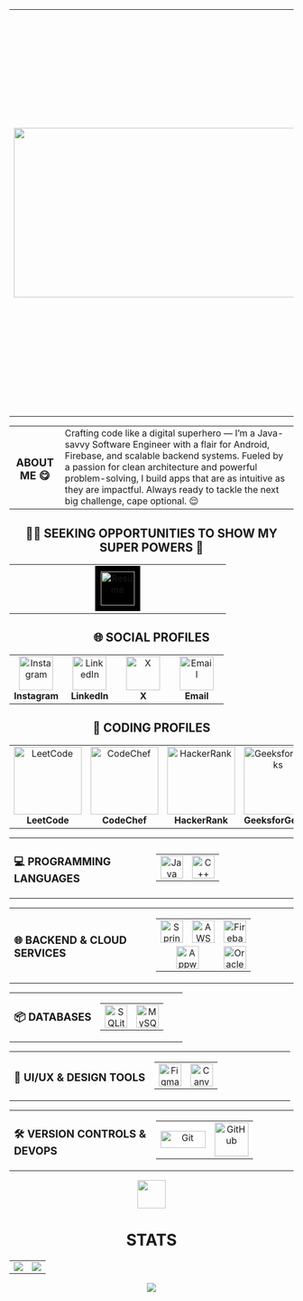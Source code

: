 <table>
  <tr>
     <td>
      <img height="300" width="750" src="https://th.bing.com/th/id/OIP.jDLCrpIz4g9IP25E39cyqAHaFc?rs=1&pid=ImgDetMain"/>
    </td>
    <td>
      <h1>😎 Hey, Awesome People! 👋 Welcome to My Science Fictional World! 👽</h1>
      🚀 Passionate : SOFTWARE DEVELOPER and TECH EXPLORER 
      <br/><br/>
      🔥 JAVA & ANDROID ENTHUSIAST
      <br/><br/>
      😁 Fascinated Sci - Fi Creation Lover
      <br/><br/>
      💡 Always learning and building cool projects with the help of my Super Powers 🫣
    </td>
  </tr>
</table>

<table>
 <tr>
     <td>
<h3 align="center">ABOUT ME 😋</h3>
       </td>
    <td>
Crafting code like a digital superhero — I’m a Java-savvy Software Engineer with a flair for Android, Firebase, and scalable backend systems. Fueled by a passion for clean architecture and powerful problem-solving, I build apps that are as intuitive as they are impactful. Always ready to tackle the next big challenge, cape optional. 😌
</td>
  </tr>
  </table>

<div align="center">
  <h2>👨‍🎓 SEEKING OPPORTUNITIES TO SHOW MY SUPER POWERS 🦸</h2>

  <table width="80%">
  <tr>
    <td align="center" width="25%">
      <a href="https://drive.google.com/file/d/1UVrYxb4QUUJnzURo7QgsBA2jrWZsNfjz/view?usp=sharing" target="_blank">
        <div style="background: black; display: inline-block; padding: 10px;">
  <img src="https://soldieron.org.au/wp-content/uploads/2024/07/Resume-icon_transparent-background-1024x1024.png" 
       alt="Resume" width="60" 
       style="mix-blend-mode: difference;">
</div>

</table>
</div>

<div align="center">
<h2>🌐 SOCIAL PROFILES</h2>
  
<table width="80%">
  <tr>
    <td align="center" width="25%">
      <a href="https://instagram.com/codewithdivyansh" target="_blank">
        <img src="https://clipartcraft.com/images/instagram-logo-png-transparent-background-svg-4.png" alt="Instagram" width="60"/>
      </a>
      <br/><b>Instagram</b>
    </td>
    <td align="center" width="25%">
      <a href="https://linkedin.com/in/divyansh-tiwari-100299288" target="_blank">
        <img src="https://static.vecteezy.com/system/resources/previews/022/498/377/original/3d-linkedin-logo-icon-isolated-on-transparent-background-free-png.png" alt="LinkedIn" width="60"/>
      </a>
      <br/><b>LinkedIn</b>
    </td>
    <td align="center" width="25%">
      <a href="https://x.com/codedivyansh" target="_blank">
        <img src="https://static.vecteezy.com/system/resources/previews/034/800/659/original/x-new-twitter-logo-free-png.png" alt="X" width="60"/>
      </a>
      <br/><b>X</b>
    </td>
    <td align="center" width="25%">
      <a href="mailto:iamdivyanshtiwari@gmail.com" target="_blank">
        <img src="https://clipartcraft.com/images/gmail-logo-circle.png" alt="Email" width="60"/>
      </a>
      <br/><b>Email</b>
    </td>
  </tr>
</table>
</div>

<div align="center">
<h2> 🚀 CODING PROFILES </h2>
  
<table width="100%">
  <tr>
    <td align="center" width="25%">
      <a href="https://leetcode.com/u/DivyanshTiwariOfficial/" target="_blank">
        <img src="https://upload.wikimedia.org/wikipedia/commons/1/19/LeetCode_logo_black.png" alt="LeetCode" width="120"/>
      </a>
      <br/><b>LeetCode</b>
    </td>
    <td align="center" width="25%">
      <a href="https://www.codechef.com/users/codexdev" target="_blank">
        <img src="https://s3.amazonaws.com/discourseproduction/original/1X/ba28115bd3d5badf6cce0eb175d5875dadee3b12.png" alt="CodeChef" width="120"/>
      </a>
      <br/><b>CodeChef</b>
    </td>
    <td align="center" width="25%">
      <a href="https://www.hackerrank.com/profile/iamdivyanshtiwa1" target="_blank">
        <img src="https://upload.wikimedia.org/wikipedia/commons/6/65/HackerRank_logo.png" alt="HackerRank" width="120"/>
      </a>
      <br/><b>HackerRank</b>
    </td>
    <td align="center" width="25%">
      <a href="https://www.geeksforgeeks.org/user/codewithdivyansh/" target="_blank">
        <img src="https://upload.wikimedia.org/wikipedia/commons/4/43/GeeksforGeeks.svg" alt="GeeksforGeeks" width="120"/>
      </a>
      <br/><b>GeeksforGeeks</b>
    </td>
  </tr>
</table>

</div>

<div align="center">

<!-- Programming Languages -->
<table width="100%">
  <tr>
    <td align="left" width="50%">
      <h3>💻 PROGRAMMING LANGUAGES</h3>
    </td>
    <td align="right" width="50%">
      <table>
        <tr>
          <td align="center">
            <img src="https://th.bing.com/th/id/R.a0fc95545bb93ab7f78ac1dda8e824a4?rik=9WiqGMwKGNEY0A&riu=http%3a%2f%2fpluspng.com%2fimg-png%2fjava-png-java-icon-png-500.png&ehk=xQg7keVeqckEI%2b%2bNyLS6CQoYhDBO4i5yO91hAlCZDa4%3d&risl=&pid=ImgRaw&r=0&sres=1&sresct=1" width="40" height="40" alt="Java"/>
          </td>
          <td align="center">
            <img src="https://th.bing.com/th/id/R.e7971315bca34b16fef72408f4a96519?rik=OGtImcxLQgIWcQ&pid=ImgRaw&r=0" width="40" height="40" alt="C++"/>
          </td>
        </tr>
      </table>
    </td>
  </tr>
</table>

<!-- Backend & Cloud Services -->
<table width="100%">
  <tr>
    <td align="left" width="50%">
      <h3>🌐 BACKEND & CLOUD SERVICES</h3>
    </td>
    <td align="right" width="50%">
      <table>
        <tr>
          <td align="center">
            <img src="https://play-lh.googleusercontent.com/K9Jf-N8RWHDw2IZSY_vjSfIVm2X6jGN9riRIAK9nl_BgJxpYK2VQWQl-yPlCtBUTNasw" width="40" height="40" alt="Spring"/>
          </td>
          <td align="center">
            <img src="https://cdn3d.iconscout.com/3d/free/thumb/free-amazon-web-services-3d-icon-download-in-png-blend-fbx-gltf-file-formats--logo-service-brand-pack-logos-icons-6507782.png" width="40" height="40" alt="AWS"/>
          </td>
          <td align="center">
            <img src="https://www.svgrepo.com/show/353735/firebase.svg" width="40" height="40" alt="Firebase"/>
          </td>
        </tr>
        <tr>
          <td align="center" colspan="2">
            <img src="https://miro.medium.com/v2/resize:fit:374/1*pVQbzIYpH2aA2tpQAKQgKA.png" width="40" height="40" alt="Appwrite"/>
          </td>
          <td align="center">
            <img src="https://www.pngmart.com/files/23/Oracle-Logo-PNG-Image.png" width="40" height="40" alt="Oracle"/>
          </td>
        </tr>
      </table>
    </td>
  </tr>
</table>

<!-- Databases -->
<table width="100%">
  <tr>
    <td align="left" width="50%">
      <h3>📦 DATABASES</h3>
    </td>
    <td align="right" width="50%">
      <table>
        <tr>
          <td align="center">
            <img src="https://cdn.letsremotify.com/Mobile+App+dev/Technology+Stacks/Database/SQlite.png" width="40" height="40" alt="SQLite"/>
          </td>
          <td align="center">
            <img src="https://cdn.jsdelivr.net/gh/devicons/devicon/icons/mysql/mysql-original.svg" width="40" height="40" alt="MySQL"/>
          </td>
        </tr>
      </table>
    </td>
  </tr>
</table>

<!-- UI/UX & Design -->
<table width="100%">
  <tr>
    <td align="left" width="50%">
      <h3>🎨 UI/UX & DESIGN TOOLS</h3>
    </td>
    <td align="right" width="50%">
      <table>
        <tr>
          <td align="center">
            <img src="https://static.vecteezy.com/system/resources/previews/032/050/116/original/figma-3d-icon-free-png.png" width="40" height="40" alt="Figma"/>
          </td>
          <td align="center">
            <img src="https://static.vecteezy.com/system/resources/previews/047/657/562/non_2x/canva-3d-icon-free-png.png" width="40" height="40" alt="Canva"/>
          </td>
        </tr>
      </table>
    </td>
  </tr>
</table>

<!-- Version Control & DevOps -->
<table width="100%">
  <tr>
    <td align="left" width="50%">
      <h3>🛠️ VERSION CONTROLS & DEVOPS</h3>
    </td>
    <td align="right" width="50%">
      <table>
        <tr>
          <td align="center">
            <img src="https://creazilla-store.fra1.digitaloceanspaces.com/icons/3253809/git-icon-md.png" width="80" height="30" alt="Git"/>
          </td>
          <td align="center">
            <img src="https://static.vecteezy.com/system/resources/previews/046/437/248/original/github-logo-transparent-background-free-png.png" width="60" height="60" alt="GitHub"/>
          </td>
        </tr>
      </table>
    </td>
  </tr>
</table>

</div>


</div>

<div align="center">

<p><img height="50" width="50" align="center" src="https://pngimg.com/uploads/github/github_PNG72.png"/> <h1>STATS</h1></p>

<table>
  <tr>
    <td align="center">
      <img src="https://github-readme-stats.vercel.app/api?username=DivyanshMusicOfficial&theme=dark&hide_border=true&include_all_commits=true&count_private=false" />
    </td>
    <td align="center">
      <img src="https://nirzak-streak-stats.vercel.app/?user=DivyanshMusicOfficial&theme=dark&hide_border=true" />
    </td>
  </tr>
</table>

</div>

<div align="center">

![](https://github-profile-trophy.vercel.app/?username=DivyanshMusicOfficial&theme=apprentice&no-frame=false&no-bg=true&margin-w=4)

<!-- Proudly created with GPRM ( https://gprm.itsvg.in ) -->

